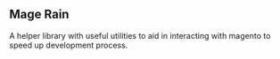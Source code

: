 ## Mage Rain ##

A helper library with useful utilities to aid in interacting with magento to speed up development process.